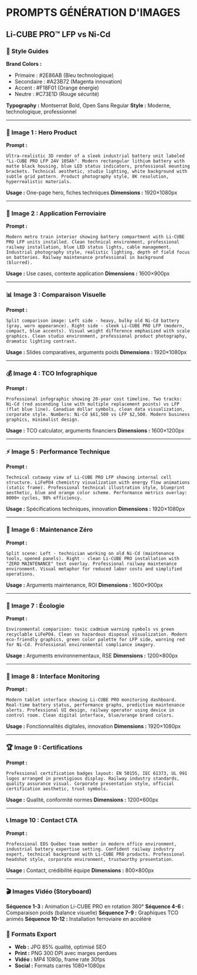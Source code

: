 # PROMPTS GÉNÉRATION D'IMAGES
## Li-CUBE PRO™ LFP vs Ni-Cd

### 🎨 Style Guides
**Brand Colors :**
- Primaire : #2E86AB (Bleu technologique)
- Secondaire : #A23B72 (Magenta innovation)
- Accent : #F18F01 (Orange énergie)
- Neutre : #C73E1D (Rouge sécurité)

**Typography :** Montserrat Bold, Open Sans Regular
**Style :** Moderne, technologique, professionnel

---

### 📸 Image 1 : Hero Product
**Prompt :**
```
Ultra-realistic 3D render of a sleek industrial battery unit labeled "Li-CUBE PRO LFP 24V 105Ah". Modern rectangular lithium battery with matte black housing, blue LED status indicators, professional mounting brackets. Technical aesthetic, studio lighting, white background with subtle grid pattern. Product photography style, 8K resolution, hyperrealistic materials.
```
**Usage :** One-page hero, fiches techniques
**Dimensions :** 1920×1080px

---

### 🚊 Image 2 : Application Ferroviaire
**Prompt :**
```
Modern metro train interior showing battery compartment with Li-CUBE PRO LFP units installed. Clean technical environment, professional railway installation, blue LED status lights, cable management. Industrial photography style, realistic lighting, depth of field focus on batteries. Railway maintenance professional in background (blurred).
```
**Usage :** Use cases, contexte application
**Dimensions :** 1600×900px

---

### 📊 Image 3 : Comparaison Visuelle
**Prompt :**
```
Split comparison image: Left side - heavy, bulky old Ni-Cd battery (gray, worn appearance). Right side - sleek Li-CUBE PRO LFP (modern, compact, blue accents). Visual weight difference emphasized with scale graphics. Clean studio environment, professional product photography, dramatic lighting contrast.
```
**Usage :** Slides comparatives, arguments poids
**Dimensions :** 1920×1080px

---

### 💰 Image 4 : TCO Infographique
**Prompt :**
```
Professional infographic showing 20-year cost timeline. Two tracks: Ni-Cd (red ascending line with multiple replacement points) vs LFP (flat blue line). Canadian dollar symbols, clean data visualization, corporate style. Numbers: Ni-Cd $61,500 vs LFP $2,500. Modern business graphics, minimalist design.
```
**Usage :** TCO calculator, arguments financiers
**Dimensions :** 1600×1200px

---

### ⚡ Image 5 : Performance Technique
**Prompt :**
```
Technical cutaway view of Li-CUBE PRO LFP showing internal cell structure. LiFePO4 chemistry visualization with energy flow animations (static frame). Professional technical illustration style, blueprint aesthetic, blue and orange color scheme. Performance metrics overlay: 8000+ cycles, 98% efficiency.
```
**Usage :** Spécifications techniques, innovation
**Dimensions :** 1920×1080px

---

### 🔧 Image 6 : Maintenance Zéro
**Prompt :**
```
Split scene: Left - technician working on old Ni-Cd (maintenance tools, opened panels). Right - clean Li-CUBE PRO installation with "ZERO MAINTENANCE" text overlay. Professional railway maintenance environment. Visual metaphor for reduced labor costs and simplified operations.
```
**Usage :** Arguments maintenance, ROI
**Dimensions :** 1600×900px

---

### 🌱 Image 7 : Écologie
**Prompt :**
```
Environmental comparison: toxic cadmium warning symbols vs green recyclable LiFePO4. Clean vs hazardous disposal visualization. Modern eco-friendly graphics, green color palette for LFP side, warning red for Ni-Cd. Professional environmental compliance imagery.
```
**Usage :** Arguments environnementaux, RSE
**Dimensions :** 1200×800px

---

### 📱 Image 8 : Interface Monitoring
**Prompt :**
```
Modern tablet interface showing Li-CUBE PRO monitoring dashboard. Real-time battery status, performance graphs, predictive maintenance alerts. Professional UI design, railway operator using device in control room. Clean digital interface, blue/orange brand colors.
```
**Usage :** Fonctionnalités digitales, innovation
**Dimensions :** 1920×1080px

---

### 🏆 Image 9 : Certifications
**Prompt :**
```
Professional certification badges layout: EN 50155, IEC 61373, UL 991 logos arranged in prestigious display. Railway industry standards, quality assurance visual. Corporate presentation style, official certification aesthetic, trust symbols.
```
**Usage :** Qualité, conformité normes
**Dimensions :** 1200×600px

---

### 📞 Image 10 : Contact CTA
**Prompt :**
```
Professional EDS Québec team member in modern office environment, industrial battery expertise setting. Confident railway industry expert, technical background with Li-CUBE PRO products. Professional headshot style, corporate environment, trustworthy presentation.
```
**Usage :** Contact, crédibilité équipe
**Dimensions :** 800×800px

---

### 🎬 Images Vidéo (Storyboard)
**Séquence 1-3 :** Animation Li-CUBE PRO en rotation 360°
**Séquence 4-6 :** Comparaison poids (balance visuelle)
**Séquence 7-9 :** Graphiques TCO animés
**Séquence 10-12 :** Installation ferroviaire en accéléré

### 📐 Formats Export
- **Web :** JPG 85% qualité, optimisé SEO
- **Print :** PNG 300 DPI avec marges perdues
- **Vidéo :** MP4 1080p, frame rate 30fps
- **Social :** Formats carrés 1080×1080px